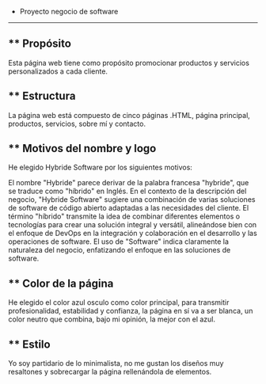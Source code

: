 * Proyecto negocio de software
---

** Propósito
---
Esta página web tiene como propósito promocionar productos y servicios personalizados a cada cliente.

** Estructura
---
La página web está compuesto de cinco páginas .HTML, página principal, productos, servicios, sobre mí y contacto.

** Motivos del nombre y logo
---
He elegido Hybride Software por los siguientes motivos:

El nombre "Hybride" parece derivar de la palabra francesa "hybride", que se traduce como "híbrido" en Inglés. En el contexto de la descripción del negocio, "Hybride Software" sugiere una combinación de varias soluciones de software de código abierto adaptadas a las necesidades del cliente. El término "híbrido" transmite la idea de combinar diferentes elementos o tecnologías para crear una solución integral y versátil, alineándose bien con el enfoque de DevOps en la integración y colaboración en el desarrollo y las operaciones de software. El uso de "Software" indica claramente la naturaleza del negocio, enfatizando el enfoque en las soluciones de software.

** Color de la página
---
He elegido el color azul osculo como color principal, para transmitir profesionalidad, estabilidad y confianza, la página en sí va a ser blanca, un color neutro que combina, bajo mi opinión, la mejor con el azul.

** Estilo
---
Yo soy partidario de lo minimalista, no me gustan los diseños muy resaltones y sobrecargar la página rellenándola de elementos.